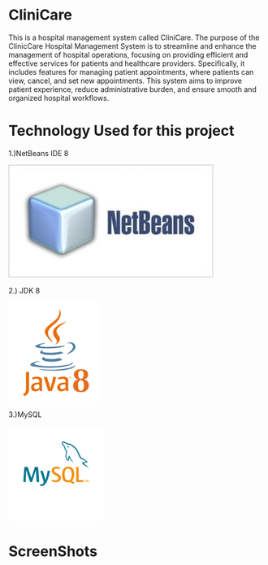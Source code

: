 # CliniCare
This is a hospital management system called CliniCare. The purpose of the ClinicCare Hospital Management System is to streamline and enhance the management of hospital operations, focusing on providing efficient and effective services for patients and healthcare providers. Specifically, it includes features for managing patient appointments, where patients can view, cancel, and set new appointments. This system aims to improve patient experience, reduce administrative burden, and ensure smooth and organized hospital workflows.

# Technology Used for this project

1.)NetBeans IDE 8

![](images/Netbeans.png)

2.) JDK 8

![](images/Java8.png)

3.)MySQL

![](images/MySQL.png)

# ScreenShots
